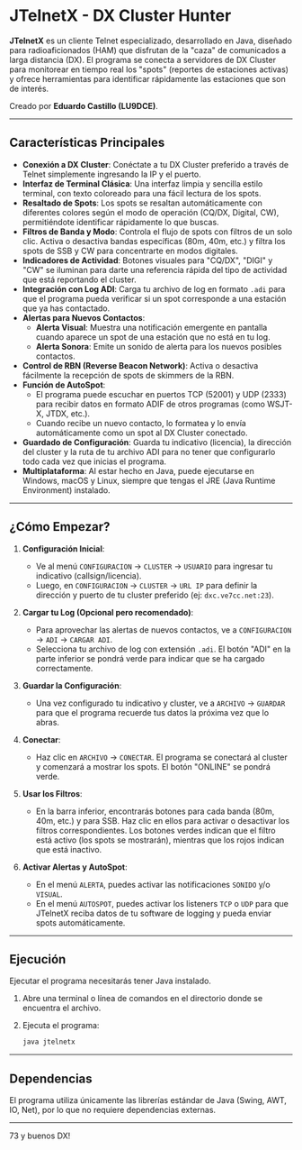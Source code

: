 # JTelnetX - DX Cluster Hunter

**JTelnetX** es un cliente Telnet especializado, desarrollado en Java, diseñado para radioaficionados (HAM) que disfrutan de la "caza" de comunicados a larga distancia (DX). El programa se conecta a servidores de DX Cluster para monitorear en tiempo real los "spots" (reportes de estaciones activas) y ofrece herramientas para identificar rápidamente las estaciones que son de interés.

Creado por **Eduardo Castillo (LU9DCE)**.

---

## Características Principales

*   **Conexión a DX Cluster**: Conéctate a tu DX Cluster preferido a través de Telnet simplemente ingresando la IP y el puerto.
*   **Interfaz de Terminal Clásica**: Una interfaz limpia y sencilla estilo terminal, con texto coloreado para una fácil lectura de los spots.
*   **Resaltado de Spots**: Los spots se resaltan automáticamente con diferentes colores según el modo de operación (CQ/DX, Digital, CW), permitiéndote identificar rápidamente lo que buscas.
*   **Filtros de Banda y Modo**: Controla el flujo de spots con filtros de un solo clic. Activa o desactiva bandas específicas (80m, 40m, etc.) y filtra los spots de SSB y CW para concentrarte en modos digitales.
*   **Indicadores de Actividad**: Botones visuales para "CQ/DX", "DIGI" y "CW" se iluminan para darte una referencia rápida del tipo de actividad que está reportando el cluster.
*   **Integración con Log ADI**: Carga tu archivo de log en formato `.adi` para que el programa pueda verificar si un spot corresponde a una estación que ya has contactado.
*   **Alertas para Nuevos Contactos**:
    *   **Alerta Visual**: Muestra una notificación emergente en pantalla cuando aparece un spot de una estación que no está en tu log.
    *   **Alerta Sonora**: Emite un sonido de alerta para los nuevos posibles contactos.
*   **Control de RBN (Reverse Beacon Network)**: Activa o desactiva fácilmente la recepción de spots de skimmers de la RBN.
*   **Función de AutoSpot**:
    *   El programa puede escuchar en puertos TCP (52001) y UDP (2333) para recibir datos en formato ADIF de otros programas (como WSJT-X, JTDX, etc.).
    *   Cuando recibe un nuevo contacto, lo formatea y lo envía automáticamente como un spot al DX Cluster conectado.
*   **Guardado de Configuración**: Guarda tu indicativo (licencia), la dirección del cluster y la ruta de tu archivo ADI para no tener que configurarlo todo cada vez que inicias el programa.
*   **Multiplataforma**: Al estar hecho en Java, puede ejecutarse en Windows, macOS y Linux, siempre que tengas el JRE (Java Runtime Environment) instalado.

---

## ¿Cómo Empezar?

1.  **Configuración Inicial**:
    *   Ve al menú `CONFIGURACION` -> `CLUSTER` -> `USUARIO` para ingresar tu indicativo (callsign/licencia).
    *   Luego, en `CONFIGURACION` -> `CLUSTER` -> `URL IP` para definir la dirección y puerto de tu cluster preferido (ej: `dxc.ve7cc.net:23`).

2.  **Cargar tu Log (Opcional pero recomendado)**:
    *   Para aprovechar las alertas de nuevos contactos, ve a `CONFIGURACION` -> `ADI` -> `CARGAR ADI`.
    *   Selecciona tu archivo de log con extensión `.adi`. El botón "ADI" en la parte inferior se pondrá verde para indicar que se ha cargado correctamente.

3.  **Guardar la Configuración**:
    *   Una vez configurado tu indicativo y cluster, ve a `ARCHIVO` -> `GUARDAR` para que el programa recuerde tus datos la próxima vez que lo abras.

4.  **Conectar**:
    *   Haz clic en `ARCHIVO` -> `CONECTAR`. El programa se conectará al cluster y comenzará a mostrar los spots. El botón "ONLINE" se pondrá verde.

5.  **Usar los Filtros**:
    *   En la barra inferior, encontrarás botones para cada banda (80m, 40m, etc.) y para SSB. Haz clic en ellos para activar o desactivar los filtros correspondientes. Los botones verdes indican que el filtro está activo (los spots se mostrarán), mientras que los rojos indican que está inactivo.

6.  **Activar Alertas y AutoSpot**:
    *   En el menú `ALERTA`, puedes activar las notificaciones `SONIDO` y/o `VISUAL`.
    *   En el menú `AUTOSPOT`, puedes activar los listeners `TCP` o `UDP` para que JTelnetX reciba datos de tu software de logging y pueda enviar spots automáticamente.

---

## Ejecución

Ejecutar el programa necesitarás tener Java instalado.

1.  Abre una terminal o línea de comandos en el directorio donde se encuentra el archivo.

2.  Ejecuta el programa:
    ```bash
    java jtelnetx
    ```

---

## Dependencias

El programa utiliza únicamente las librerías estándar de Java (Swing, AWT, IO, Net), por lo que no requiere dependencias externas.

---

73 y buenos DX!
